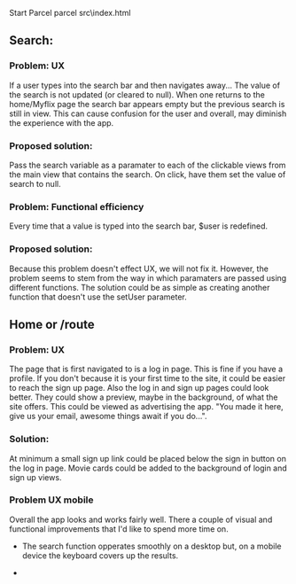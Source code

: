 Start Parcel
parcel src\index.html


## Search:

### Problem: UX 
If a user types into the search bar and then navigates away... The value of the search is not updated (or cleared to null). When one returns to the home/Myflix page the search bar appears empty but the previous search is still in view. This can cause confusion for the user and overall, may diminish the experience with the app. 

### Proposed solution:
Pass the search variable as a paramater to each of the clickable views from the main view that contains the search. On click, have them set the value of search to null.

### Problem: Functional efficiency
Every time that a value is typed into the search bar, $user is redefined.

### Proposed solution:
Because this problem doesn't effect UX, we will not fix it. However, the problem seems to stem from the way in which paramaters are passed using different functions. The solution could be as simple as creating another function that doesn't use the setUser parameter.

## Home or /route

### Problem: UX
The page that is first navigated to is a log in page. This is fine if you have a profile. If you don't because it is your first time to the site, it could be easier to reach the sign up page. Also the log in and sign up pages could look better. They could show a preview, maybe in the background, of what the site offers. This could be viewed as advertising the app. "You made it here, give us your email, awesome things await if you do...". 

### Solution:
At minimum a small sign up link could be placed below the sign in button on the log in page.
Movie cards could be added to the background of login and sign up views.

### Problem UX mobile
Overall the app looks and works fairly well. There a couple of visual and functional improvements that I'd like to spend more time on.

- The search function opperates smoothly on a desktop but, on a mobile device the keyboard covers up the results.

- 
